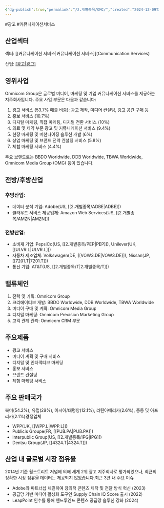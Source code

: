 ```yaml
---
{"dg-publish":true,"permalink":"/2.개별종목/OMC/","created":"2024-12-09T22:03:40.091+09:00","updated":"2025-07-29T21:37:05.018+09:00"}
---
```


#광고 #커뮤니케이션서비스 

## 산업섹터  

섹터: [[커뮤니케이션 서비스\|커뮤니케이션 서비스]](Communication Services)  

산업: [[광고\|광고]](Advertising)

## 영위사업  

Omnicom Group은 글로벌 미디어, 마케팅 및 기업 커뮤니케이션 서비스를 제공하는 지주회사입니다. 주요 사업 부문은 다음과 같습니다:

1. 광고 서비스 (53.7% 매출 비중): 광고 제작, 미디어 컨설팅, 광고 공간 구매 등
2. 홍보 서비스 (10.7%)
3. 디지털 마케팅, 직접 마케팅, 디지털 전환 서비스 (10%)
4. 의료 및 제약 부문 광고 및 커뮤니케이션 서비스 (9.4%)
5. 현장 마케팅 및 머천다이징 솔루션 개발 (6%)
6. 상업 마케팅 및 브랜드 전략 컨설팅 서비스 (5.8%)
7. 체험 마케팅 서비스 (4.4%)

주요 브랜드로는 BBDO Worldwide, DDB Worldwide, TBWA Worldwide, Omnicom Media Group (OMG) 등이 있습니다.

## 전방/후방산업  

### 후방산업:

- 데이터 분석 기업: Adobe(US, [[2.개별종목/ADBE\|ADBE]])
- 클라우드 서비스 제공업체: Amazon Web Services(US, [[2.개별종목/AMZN\|AMZN]])

### 전방산업:

- 소비재 기업: PepsiCo(US, [[2.개별종목/PEP\|PEP]]), Unilever(UK, [[ULVR.L\|ULVR.L]])
- 자동차 제조업체: Volkswagen(DE, [[VOW3.DE\|VOW3.DE]]), Nissan(JP, [[7201.T\|7201.T]])
- 통신 기업: AT&T(US, [[2.개별종목/T\|2.개별종목/T]])

## 밸류체인

1. 전략 및 기획: Omnicom Group
2. 크리에이티브 개발: BBDO Worldwide, DDB Worldwide, TBWA Worldwide
3. 미디어 구매 및 계획: Omnicom Media Group
4. 디지털 마케팅: Omnicom Precision Marketing Group
5. 고객 관계 관리: Omnicom CRM 부문

## 주요제품

- 광고 서비스
- 미디어 계획 및 구매 서비스
- 디지털 및 인터랙티브 마케팅
- 홍보 서비스
- 브랜드 컨설팅
- 체험 마케팅 서비스

## 주요 판매국가  

북미(54.2%), 유럽(29%), 아시아/태평양(12.1%), 라틴아메리카(2.6%), 중동 및 아프리카(2.1%)경쟁업체

- WPP(UK, [[WPP.L\|WPP.L]])
- Publicis Groupe(FR, [[PUB.PA\|PUB.PA]])
- Interpublic Group(US, [[2.개별종목/IPG\|IPG]])
- Dentsu Group(JP, [[4324.T\|4324.T]])

## 산업 내 글로벌 시장 점유율  

2014년 기준 월스트리트 저널에 의해 세계 2위 광고 지주회사로 평가되었으나, 최근의 정확한 시장 점유율 데이터는 제공되지 않았습니다.최근 3년 내 주요 이슈

- Adobe와 파트너십 체결하여 창의적 콘텐츠 제작 및 전달 방식 혁신 (2023)
- 공급망 기반 미디어 활성화 도구인 Supply Chain IQ Score 출시 (2022)
- LeapPoint 인수를 통해 엔드투엔드 콘텐츠 공급망 솔루션 강화 (2024)